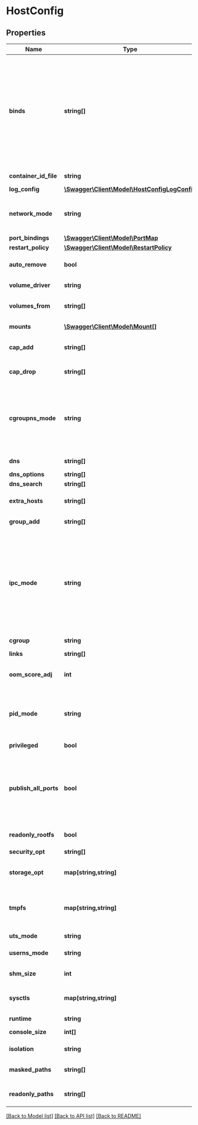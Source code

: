 # HostConfig

## Properties
Name | Type | Description | Notes
------------ | ------------- | ------------- | -------------
**binds** | **string[]** | A list of volume bindings for this container. Each volume binding is a string in one of these forms:  - &#x60;host-src:container-dest[:options]&#x60; to bind-mount a host path   into the container. Both &#x60;host-src&#x60;, and &#x60;container-dest&#x60; must   be an _absolute_ path. - &#x60;volume-name:container-dest[:options]&#x60; to bind-mount a volume   managed by a volume driver into the container. &#x60;container-dest&#x60;   must be an _absolute_ path.  &#x60;options&#x60; is an optional, comma-delimited list of:  - &#x60;nocopy&#x60; disables automatic copying of data from the container   path to the volume. The &#x60;nocopy&#x60; flag only applies to named volumes. - &#x60;[ro|rw]&#x60; mounts a volume read-only or read-write, respectively.   If omitted or set to &#x60;rw&#x60;, volumes are mounted read-write. - &#x60;[z|Z]&#x60; applies SELinux labels to allow or deny multiple containers   to read and write to the same volume.     - &#x60;z&#x60;: a _shared_ content label is applied to the content. This       label indicates that multiple containers can share the volume       content, for both reading and writing.     - &#x60;Z&#x60;: a _private unshared_ label is applied to the content.       This label indicates that only the current container can use       a private volume. Labeling systems such as SELinux require       proper labels to be placed on volume content that is mounted       into a container. Without a label, the security system can       prevent a container&#39;s processes from using the content. By       default, the labels set by the host operating system are not       modified. - &#x60;[[r]shared|[r]slave|[r]private]&#x60; specifies mount   [propagation behavior](https://www.kernel.org/doc/Documentation/filesystems/sharedsubtree.txt).   This only applies to bind-mounted volumes, not internal volumes   or named volumes. Mount propagation requires the source mount   point (the location where the source directory is mounted in the   host operating system) to have the correct propagation properties.   For shared volumes, the source mount point must be set to &#x60;shared&#x60;.   For slave volumes, the mount must be set to either &#x60;shared&#x60; or   &#x60;slave&#x60;. | [optional] 
**container_id_file** | **string** | Path to a file where the container ID is written | [optional] 
**log_config** | [**\Swagger\Client\Model\HostConfigLogConfig**](HostConfigLogConfig.md) |  | [optional] 
**network_mode** | **string** | Network mode to use for this container. Supported standard values are: &#x60;bridge&#x60;, &#x60;host&#x60;, &#x60;none&#x60;, and &#x60;container:&lt;name|id&gt;&#x60;. Any other value is taken as a custom network&#39;s name to which this container should connect to. | [optional] 
**port_bindings** | [**\Swagger\Client\Model\PortMap**](PortMap.md) |  | [optional] 
**restart_policy** | [**\Swagger\Client\Model\RestartPolicy**](RestartPolicy.md) |  | [optional] 
**auto_remove** | **bool** | Automatically remove the container when the container&#39;s process exits. This has no effect if &#x60;RestartPolicy&#x60; is set. | [optional] 
**volume_driver** | **string** | Driver that this container uses to mount volumes. | [optional] 
**volumes_from** | **string[]** | A list of volumes to inherit from another container, specified in the form &#x60;&lt;container name&gt;[:&lt;ro|rw&gt;]&#x60;. | [optional] 
**mounts** | [**\Swagger\Client\Model\Mount[]**](Mount.md) | Specification for mounts to be added to the container. | [optional] 
**cap_add** | **string[]** | A list of kernel capabilities to add to the container. Conflicts with option &#39;Capabilities&#39;. | [optional] 
**cap_drop** | **string[]** | A list of kernel capabilities to drop from the container. Conflicts with option &#39;Capabilities&#39;. | [optional] 
**cgroupns_mode** | **string** | cgroup namespace mode for the container. Possible values are:  - &#x60;\&quot;private\&quot;&#x60;: the container runs in its own private cgroup namespace - &#x60;\&quot;host\&quot;&#x60;: use the host system&#39;s cgroup namespace  If not specified, the daemon default is used, which can either be &#x60;\&quot;private\&quot;&#x60; or &#x60;\&quot;host\&quot;&#x60;, depending on daemon version, kernel support and configuration. | [optional] 
**dns** | **string[]** | A list of DNS servers for the container to use. | [optional] 
**dns_options** | **string[]** | A list of DNS options. | [optional] 
**dns_search** | **string[]** | A list of DNS search domains. | [optional] 
**extra_hosts** | **string[]** | A list of hostnames/IP mappings to add to the container&#39;s &#x60;/etc/hosts&#x60; file. Specified in the form &#x60;[\&quot;hostname:IP\&quot;]&#x60;. | [optional] 
**group_add** | **string[]** | A list of additional groups that the container process will run as. | [optional] 
**ipc_mode** | **string** | IPC sharing mode for the container. Possible values are:  - &#x60;\&quot;none\&quot;&#x60;: own private IPC namespace, with /dev/shm not mounted - &#x60;\&quot;private\&quot;&#x60;: own private IPC namespace - &#x60;\&quot;shareable\&quot;&#x60;: own private IPC namespace, with a possibility to share it with other containers - &#x60;\&quot;container:&lt;name|id&gt;\&quot;&#x60;: join another (shareable) container&#39;s IPC namespace - &#x60;\&quot;host\&quot;&#x60;: use the host system&#39;s IPC namespace  If not specified, daemon default is used, which can either be &#x60;\&quot;private\&quot;&#x60; or &#x60;\&quot;shareable\&quot;&#x60;, depending on daemon version and configuration. | [optional] 
**cgroup** | **string** | Cgroup to use for the container. | [optional] 
**links** | **string[]** | A list of links for the container in the form &#x60;container_name:alias&#x60;. | [optional] 
**oom_score_adj** | **int** | An integer value containing the score given to the container in order to tune OOM killer preferences. | [optional] 
**pid_mode** | **string** | Set the PID (Process) Namespace mode for the container. It can be either:  - &#x60;\&quot;container:&lt;name|id&gt;\&quot;&#x60;: joins another container&#39;s PID namespace - &#x60;\&quot;host\&quot;&#x60;: use the host&#39;s PID namespace inside the container | [optional] 
**privileged** | **bool** | Gives the container full access to the host. | [optional] 
**publish_all_ports** | **bool** | Allocates an ephemeral host port for all of a container&#39;s exposed ports.  Ports are de-allocated when the container stops and allocated when the container starts. The allocated port might be changed when restarting the container.  The port is selected from the ephemeral port range that depends on the kernel. For example, on Linux the range is defined by &#x60;/proc/sys/net/ipv4/ip_local_port_range&#x60;. | [optional] 
**readonly_rootfs** | **bool** | Mount the container&#39;s root filesystem as read only. | [optional] 
**security_opt** | **string[]** | A list of string values to customize labels for MLS systems, such as SELinux. | [optional] 
**storage_opt** | **map[string,string]** | Storage driver options for this container, in the form &#x60;{\&quot;size\&quot;: \&quot;120G\&quot;}&#x60;. | [optional] 
**tmpfs** | **map[string,string]** | A map of container directories which should be replaced by tmpfs mounts, and their corresponding mount options. For example:  &#x60;&#x60;&#x60; { \&quot;/run\&quot;: \&quot;rw,noexec,nosuid,size&#x3D;65536k\&quot; } &#x60;&#x60;&#x60; | [optional] 
**uts_mode** | **string** | UTS namespace to use for the container. | [optional] 
**userns_mode** | **string** | Sets the usernamespace mode for the container when usernamespace remapping option is enabled. | [optional] 
**shm_size** | **int** | Size of &#x60;/dev/shm&#x60; in bytes. If omitted, the system uses 64MB. | [optional] 
**sysctls** | **map[string,string]** | A list of kernel parameters (sysctls) to set in the container. For example:  &#x60;&#x60;&#x60; {\&quot;net.ipv4.ip_forward\&quot;: \&quot;1\&quot;} &#x60;&#x60;&#x60; | [optional] 
**runtime** | **string** | Runtime to use with this container. | [optional] 
**console_size** | **int[]** | Initial console size, as an &#x60;[height, width]&#x60; array. (Windows only) | [optional] 
**isolation** | **string** | Isolation technology of the container. (Windows only) | [optional] 
**masked_paths** | **string[]** | The list of paths to be masked inside the container (this overrides the default set of paths). | [optional] 
**readonly_paths** | **string[]** | The list of paths to be set as read-only inside the container (this overrides the default set of paths). | [optional] 

[[Back to Model list]](../README.md#documentation-for-models) [[Back to API list]](../README.md#documentation-for-api-endpoints) [[Back to README]](../README.md)


